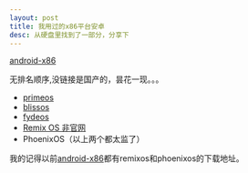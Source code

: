 ```yaml
---
layout: post
title: 我用过的x86平台安卓
desc: 从硬盘里找到了一部分，分享下
---
```

[android-x86](https://www.android-x86.org/)

无排名顺序,没链接是国产的，昙花一现。。。

+ [primeos](https://www.primeos.in/)
+ [blissos](https://blissos.org/)
+ [fydeos](https://fydeos.com/)
+ [Remix OS 非官网](https://forum.xda-developers.com/c/remix-os.5111/)
+ PhoenixOS（以上两个都太监了）

我的记得以前[android-x86](https://www.android-x86.org/)都有remixos和phoenixos的下载地址。

